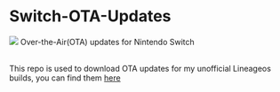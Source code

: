 # Switch-OTA-Updates

<img src="https://i0.wp.com/hacksandgeeks.com/wp-content/uploads/2017/06/Lineage-os-boot-animation-optimized.gif?fit=1073%2C357&ssl=1">
Over-the-Air(OTA) updates for Nintendo Switch
<br/><br/>

This repo is used to download OTA updates for my unofficial Lineageos builds, you can find them <a href="https://github.com/daviiid99/LineageOS-Switch-T210-UNOFFICIAL">here</a>
